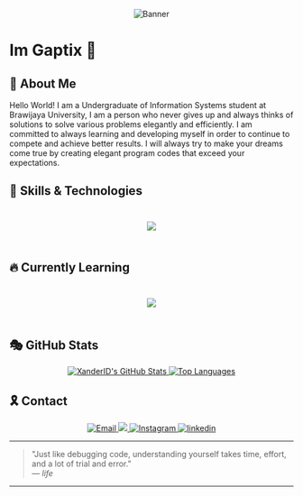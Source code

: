 <!-- Banner Section -->
<p align="center">
  <img src="https://i.pinimg.com/originals/66/8f/bc/668fbc560f8ed6375b9f5f92aa59d3cd.gif" alt="Banner" />
</p>

<h1>Im Gaptix 👋</h1>

## 🔮 About Me

Hello World! I am a Undergraduate of Information Systems student at Brawijaya University, I am a person who never gives up and always thinks of solutions to solve various problems elegantly and efficiently. I am committed to always learning and developing myself in order to continue to compete and achieve better results. I will always try to make your dreams come true by creating elegant program codes that exceed your expectations.

## 🚀 Skills & Technologies

<div style="display: flex; flex-wrap: wrap; justify-content: center; gap: 15px; padding: 10px;">
  <p align="center">
    <a href="">
      <img src="https://skillicons.dev/icons?i=atom,bootstrap,cpp,cloudflare,css,git,github,html,idea,java,md,linux,php,phpstorm,sublime,ubuntu,vercel,vscode" />
    </a>
  </p>
</div>

## 🔥 Currently Learning

<div style="display: flex; flex-wrap: wrap; justify-content: center; gap: 15px; padding: 10px;">
  <p align="center">
    <a href="">
      <img src="https://skillicons.dev/icons?i=androidstudio,dart,docker,dotnet,figma,flutter,go,js,jquery,kotlin,laravel,kubernetes,materialui,mongodb,mysql,nextjs,nginx,nodejs,nuxtjs,postgres,py,react,redis,sqlite,tailwind,ts,vue" />
    </a>
  </p>
</div>

## 🎭 GitHub Stats

<div align="center">
  <a href="https://github.com/Gaptixa">
    <img src="https://github-readme-stats.vercel.app/api?username=Gaptixa&show_icons=true&theme=github_dark_dimmed" alt="XanderID's GitHub Stats" />
  </a>
  <a href="https://github.com/Gaptixa">
    <img src="https://github-readme-stats.vercel.app/api/top-langs/?username=Gaptixa&layout=compact&theme=github_dark_dimmed" alt="Top Languages" />
  </a>
</div>

## 🎗️ Contact
<div align="center">
  <a href="mailto:gaffafadhlanulrozaq@gmail.com" target="_blank">
    <img src="https://skillicons.dev/icons?i=gmail" alt="Email" />
  </a>
  <a href="https://discord.gg/VQ5CphZnYB" target="_blank">
    <img src="https://skillicons.dev/icons?i=discord" />
  </a>
  <a href="https://www.instagram.com/gaffaaq/" target="_blank">
    <img src="https://skillicons.dev/icons?i=instagram" alt="Instagram" />
  </a>
  <a href="https://www.linkedin.com/in/gaffa-fadhlanul-rozaq/" target="_blank">
    <img src="https://skillicons.dev/icons?i=linkedin" alt="linkedin" />
  </a>
</div>

---

> "Just like debugging code, understanding yourself takes time, effort, and a lot of trial and error."  
> — *life*

---
